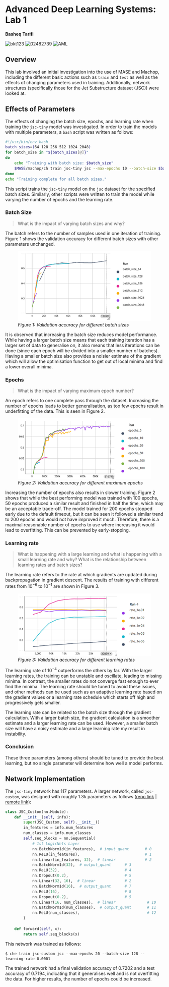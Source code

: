 # Advanced Deep Learning Systems: Lab 1

**Basheq Tarifi**

![bkt123](https://img.shields.io/badge/short%20code-bkt123-green) ![02482739](https://img.shields.io/badge/CID-02482739-blue) ![AML](https://img.shields.io/badge/Course-MSc%20Applied%20Machine%20Learning-purple)

## Overview
This lab involved an initial investigation into the use of MASE and Machop, including the different basic actions such as `train` and `test` as well as the effects of changing parameters used in training. Additionally, network structures (specifically those for the Jet Substructure dataset (JSC)) were looked at.

## Effects of Parameters
The effects of changing the batch size, epochs, and learning rate when training the `jsc-tiny` model was investigated. In order to train the models with multiple parameters, a `bash` script was written as follows:
```bash
#!/usr/bin/env bash
batch_sizes=(64 128 256 512 1024 2048)
for batch_size in "${batch_sizes[@]}"
do
    echo "Training with batch size: $batch_size"
    $MASE/machop/ch train jsc-tiny jsc --max-epochs 10 --batch-size $batch_size --project "lab-1_jsc-tiny_varying-batch-size"
done
echo "Training complete for all batch sizes."
```

This script trains the `jsc-tiny` model on the `jsc` dataset for the specified batch sizes. Similarly, other scripts were written to train the model while varying the number of epochs and the learning rate.

### Batch Size
> What is the impact of varying batch sizes and why?

The batch refers to the number of samples used in one iteration of training. Figure 1 shows the validation accuracy for different batch sizes with other parameters unchanged.

<figure>
  <img src="./lab1-batch-sizes.png"/>
  <figcaption><i>Figure 1: Validation accuracy for different batch sizes</i></figcaption>
</figure>

It is observed that increasing the batch size reduces model performance. While having a larger batch size means that each training iteration has a larger set of data to generalise on, it also means that less iterations can be done (since each epoch will be divided into a smaller number of batches). Having a smaller batch size also provides a noisier estimate of the gradient which will allow the optimisation function to get out of local minima and find a lower overall minima.

### Epochs
> What is the impact of varying maximum epoch number?

An epoch refers to one complete pass through the dataset. Increasing the number of epochs leads to better generalisation, as too few epochs result in underfitting of the data. This is seen in Figure 2.
<figure>
  <img src="./lab1-epochs.png"/>
  <figcaption><i>Figure 2: Validation accuracy for different maximum epochs</i></figcaption>
</figure>

Increasing the number of epochs also results in slower training. Figure 2 shows that while the best performing model was trained with 100 epochs, 50 epochs produced a similar result and finished in half the time, which may be an acceptable trade-off. The model trained for 200 epochs stopped early due to the default timeout, but it can be seen it followed a similar trend to 200 epochs and would not have improved it much. Therefore, there is a maximal reasonable number of epochs to use where increasing it would lead to overfitting. This can be prevented by early-stopping.

### Learning rate
> What is happening with a large learning and what is happening with a small learning rate and why? What is the relationship between learning rates and batch sizes?

The learning rate refers to the rate at which gradients are updated during backpropagation in gradient descent. The results of training with different rates from $10^{-6}$ to $10^{-1}$ are shown in Figure 3.

<figure>
  <img src="./lab1-lr.png"/>
  <figcaption><i>Figure 3: Validation accuracy for different learning rates</i></figcaption>
</figure>

The learning rate of $10^{-4}$ outperforms the others by far. With the larger learning rates, the training can be unstable and oscillate, leading to missing minima. In contrast, the smaller rates do not converge fast enough to ever find the minima. The learning rate should be tuned to avoid these issues, and other methods can be used such as an adaptive learning rate based on the gradient values or a learning rate schedule which starts off high and progressively gets smaller.

The learning rate can be related to the batch size through the gradient calculation. With a larger batch size, the gradient calculation is a smoother estimate and a larger learning rate can be used. However, a smaller batch size will have a noisy estimate and a large learning rate my result in instability.

### Conclusion
These three parameters (among others) should be tuned to provide the best learning, but no single parameter will determine how well a model performs.

## Network Implementation
The `jsc-tiny` network has 117 parameters. A larger network, called `jsc-custom`, was designed with roughly 1.3k parameters as follows ([repo link](../../../machop/chop/models/physical/jet_substructure/__init__.py#L93) | [remote link](https://github.com/btarifi10/mase/tree/btarifi/dev/machop/chop/models/physical/jet_substructure/__init__.py#L93)):
```python
class JSC_Custom(nn.Module):
    def __init__(self, info):
        super(JSC_Custom, self).__init__()
        in_features = info.num_features
        num_classes = info.num_classes
        self.seq_blocks = nn.Sequential(
            # 1st LogicNets Layer
            nn.BatchNorm1d(in_features),  # input_quant       # 0
            nn.ReLU(in_features),                             # 1
            nn.Linear(in_features, 32),  # linear             # 2
            nn.BatchNorm1d(32),  # output_quant      # 3
            nn.ReLU(32),                             # 4
            nn.Dropout(0.2),                         # 5
            nn.Linear(32, 16),  # linear             # 2
            nn.BatchNorm1d(16),  # output_quant      # 7
            nn.ReLU(16),                             # 8
            nn.Dropout(0.2),                         # 5
            nn.Linear(16, num_classes),  # linear              # 10
            nn.BatchNorm1d(num_classes),  # output_quant       # 11
            nn.ReLU(num_classes),                              # 12
        )

    def forward(self, x):
        return self.seq_blocks(x)
```

This network was trained as follows:
```
$ che train jsc-custom jsc --max-epochs 20 --batch-size 128 --learning-rate 0.0001
```

The trained network had a final validation accuracy of 0.7202 and a test accuracy of 0.7194, indicating that it generalises well and is not overfitting the data. For higher results, the number of epochs could be increased.